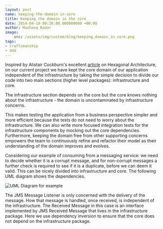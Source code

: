 ```yaml
---
layout: post
name: keeping-the-domain-in-core
title: Keeping the domain in the core
date: 2014-04-10 00:30:00.000000000 +00:00
author: Mashooq Badar
image:
    src: /assets/img/custom/blog/keeping_domain_in_core.png
tags:
- craftsmanship
- ddd
---
```

Inspired by Alistair Cockburn's excellent [article](http://alistair.cockburn.us/Hexagonal+architecture) on Hexagonal Architecture, on our current project we have kept the core domain of our application independent of the infrastructure by taking the simple decision to divide our code into two main sections (higher level packages): infrastructure and core.

The infrastructure section depends on the core but the core knows nothing about the infrastructure - the domain is uncontaminated by infrastructure concerns.

This makes testing the application from a business perspective simpler and more efficient because the tests do not need to worry about the infrastructure. We can also write more focused integration tests for the infrastructure components by mocking out the core dependencies. Furthermore, keeping the domain free from other supporting concerns empowers the team to continuously refine and refactor their model as their understanding of the domain improves and evolves.

Considering our example of consuming from a messaging service: we need to decide whether it is a corrupt message, and for non-corrupt messages a further check is required to see if it is a duplicate, before we can deem it valid. This can be nicely divided into infrastructure and core. The following UML diagram shows the dependencies.

![UML Diagram for example]({{site.baseurl}}/assets/img/custom/blog/keeping_domain_in_core.png)

The JMS Message Listener is only concerned with the delivery of the message. How that message is handled, once received, is independent of the infrastructure. The Received Message in this case is an interface implemented by JMS Received Message that lives in the infrastructure package. Here we use dependency inversion to ensure that the core does not depend on the infrastructure package.

